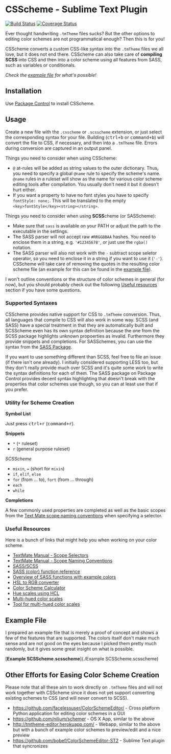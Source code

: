 CSScheme - Sublime Text Plugin
==============================

[![Build Status][]](https://travis-ci.org/FichteFoll/CSScheme)
[![Coverage Status][]](https://coveralls.io/r/FichteFoll/CSScheme)

[Build Status]: https://travis-ci.org/FichteFoll/CSScheme.png
[Coverage Status]: https://coveralls.io/repos/FichteFoll/CSScheme/badge.png

Ever thought handwriting `.tmTheme` files sucks? But the other options to
editing color schemes are not programmatical enough? Then this is for you!

CSScheme converts a custom CSS-like syntax into the `.tmTheme` files we all
love, but it does not end there. CSScheme can also take care of **compiling
SCSS** into CSS and then into a color scheme using all features from SASS, such
as variables or conditionals.

*Check the [example file](#example-file) for what's possible!*


## Installation

Use [Package Control][] to install CSScheme.

[Package Control]: https://sublime.wbond.net/installation


## Usage

Create a new file with the `.csscheme` or `.scsscheme` extension, or just select
the corresponding syntax for your file. Building (<kbd>ctrl+b</kbd> or
<kbd>command+b</kbd>) will convert the file to CSS, if necessary, and then into
a `.tmTheme` file. Errors during conversion are captured in an output panel.

Things you need to consider when using CSScheme:

- `@` at-rules will be added as string values to the outer dictionary. Thus, you
  need to specify a global `@name` rule to specify the scheme's name. `@name`
  rules in a ruleset will show as the name for various color scheme editing
  tools after compilation. You usually don't need it but it doesn't hurt either.
- If you want a property to have no font styles you have to specify 
  `fontStyle: none;`. This will be translated to the empty
  `<key>fontStyle</key><string></string>`.


Things you need to consider when using **SCSS**cheme (or SASScheme):

- Make sure that `sass` is available on your PATH or adjust the path to the
  executable in the settings.
- The SASS parser will not accept raw `#RRGGBBAA` hashes. You need to enclose
  them in a string, e.g. `'#12345678'`, or just use the `rgba()` notation.
- The SASS parser will also not work with the `-` subtract scope seletor
  operator, so you need to enclose it in a string if you want to use it (`'-'`).
  CSScheme will take care of removing the quotes in the resulting color scheme
  file (an example for this can be found in the [example file](#example-file)).

I won't outline conventions or the structure of color schemes in general (for
now), but you should probably check out the following
[Useful resources](#useful-resources) section if you have some questions.


### Supported Syntaxes

CSScheme provides native support for CSS to `.tmTheme` conversion. Thus, all
languages that compile to CSS will also work in some way. SCSS (and SASS) have a
special treatment in that they are automatically built and SCSScheme even has
its own syntax definition because the one from the SCSS package highlights
unknown propoerties as invalid. Furthermore they provide snippets and
completions. For SASSchemes, you can use the syntax from the [SASS Package][].

[SASS Package]: https://sublime.wbond.net/packages/Sass

If you want to use something different than SCSS, feel free to file an issue (if
there isn't one already). I initially considered supporting LESS too, but they
don't really provide much over SCSS and it's quite some work to write the syntax
definitions for each of them. The SASS package on Package Control provides
decent syntax highlighting that doesn't break with the properties that color
schemes use though, so you can at least use that if you prefer.


### Utility for Scheme Creation

**Symbol List**

Just press <kbd>ctrl+r</kbd> (<kbd>command+r</kbd>).

**Snippets**

- `*` (`*` ruleset)
- `r` (general purpose ruleset)

*SCSScheme*

- `mixin`, `=` (short for `mixin`)
- `if`, `elif`, `else`
- `for` (from ... to), `fort` (from ... through)
- `each`
- `while`

**Completions**

A few commonly used properties are completed as well as the basic scopes from
the [Text Mate scope naming conventions](#useful-resources) when specifying a
selector.


### Useful Resources

Here is a bunch of links that might help you when working on your color scheme.

- [TextMate Manual - Scope Selectors](http://manual.macromates.com/en/scope_selectors)
- [TextMate Manual - Scope Naming Conventions](http://manual.macromates.com/en/language_grammars.html#naming-conventions)
- [SASS/SCSS](http://sass-lang.com/)
- [SASS (color) function reference](http://sass-lang.com/documentation/Sass/Script/Functions.html)
- [Overview of SASS functions with example colors](http://jackiebalzer.com/color)
- [HSL to RGB converter](http://serennu.com/colour/hsltorgb.php)
- [Color Scheme Calculator](http://serennu.com/colour/colourcalculator.php)
- [Hue scales using HCL](http://vis4.net/blog/posts/avoid-equidistant-hsv-colors/)
- [Multi-hued color scales](https://vis4.net/blog/posts/mastering-multi-hued-color-scales/)
- [Tool for multi-hued color scales](https://vis4.net/labs/multihue/)


## Example File

I prepared an example file that is merely a proof of concept and shows a few of
the features that are supported. The colors itself don't make much sense and are
not good on the eyes because I picked them pretty much randomly, but it gives
some great insight on what is possible.

[**Example SCSScheme.scsscheme**](./Example SCSScheme.scsscheme)


## Other Efforts for Easing Color Scheme Creation

Please note that all these aim to work directly on `.tmTheme` files and will not
work together with CSScheme since it does not yet support converting existing
schemes to CSS (and will never convert to SCSS).

- <https://github.com/facelessuser/ColorSchemeEditor/> - Cross platform Python
  application for editing color schemes in a GUI
- <https://github.com/nilium/schemer> - OS X App, similar to the above
- <http://tmtheme-editor.herokuapp.com/> - Webapp, similar to the above but with a
  bunch of example color schemes to preview/edit and a nice preview
- <https://github.com/bobef/ColorSchemeEditor-ST2> - Sublime Text plugin that syncronizes
